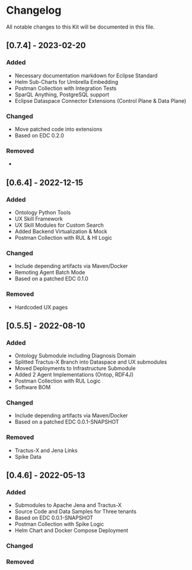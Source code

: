 # Changelog

All notable changes to this Kit will be documented in this file.

## [0.7.4] - 2023-02-20

### Added

- Necessary documentation markdown for Eclipse Standard
- Helm Sub-Charts for Umbrella Embedding
- Postman Collection with Integration Tests
- SparQL Anything, PostgreSQL support
- Eclipse Dataspace Connector Extensions (Control Plane & Data Plane)

### Changed

- Move patched code into extensions
- Based on EDC 0.2.0

### Removed

- 

## [0.6.4] - 2022-12-15

### Added

- Ontology Python Tools
- UX Skill Framework
- UX Skill Modules for Custom Search
- Added Backend Virtualization & Mock
- Postman Collection with RUL & HI Logic

### Changed

- Include depending artifacts via Maven/Docker
- Remoting Agent Batch Mode
- Based on a patched EDC 0.1.0

### Removed

- Hardcoded UX pages

## [0.5.5] - 2022-08-10

### Added

- Ontology Submodule including Diagnosis Domain
- Splitted Tractus-X Branch into Dataspace and UX submodules
- Moved Deployments to Infrastructure Submodule
- Added 2 Agent Implementations (Ontop, RDF4J)
- Postman Collection with RUL Logic
- Software BOM

### Changed

- Include depending artifacts via Maven/Docker
- Based on a patched EDC 0.0.1-SNAPSHOT

### Removed

- Tractus-X and Jena Links 
- Spike Data

## [0.4.6] - 2022-05-13

### Added

- Submodules to Apache Jena and Tractus-X
- Source Code and Data Samples for Three tenants
- Based on EDC 0.0.1-SNAPSHOT
- Postman Collection with Spike Logic
- Helm Chart and Docker Compose Deployment

### Changed

### Removed